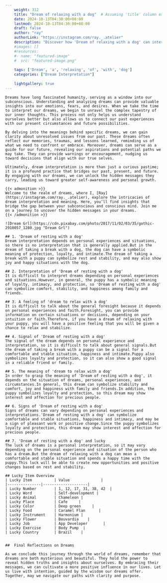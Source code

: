 ```yaml
---
    weight: 312
    title: "Dream of relaxing with a dog"  # Assuming 'title' column exists
    date: 2024-10-13T04:30:00+08:00
    lastmod: 2024-10-13T04:30:00+08:00
    draft: false
    author: "ray"
    authorLink: "https://instagram.com/ray._.atelier"
    description: "Discover how 'Dream of relaxing with a dog' can interpret your future and uncover its significant meanings in your life."
    #images: []
    #resources:
    #- name: "featured-image"
    #  src: "featured-image.png"
    
    tags: ['Dream', 'a', 'relaxing', 'of', 'with', 'dog']
    categories: ["Dream Interpretation"]
    
    lightgallery: true
---
```

    
    Dreams have long fascinated humanity, serving as a window into our subconscious. Understanding and analyzing dreams can provide valuable insights into our emotions, fears, and desires. When we take the time to interpret our dreams, we begin to unravel the complex tapestry of our inner thoughts. This process not only helps us understand ourselves better but also allows us to connect our past experiences with our present circumstances and future possibilities.
    
    By delving into the meanings behind specific dreams, we can gain clarity about unresolved issues from our past. These dreams often reflect our memories, traumas, and lessons learned, reminding us of what we need to confront or embrace. Moreover, dreams can serve as a guide for our future, revealing our aspirations and potential paths we may take. They can provide warnings or encouragement, nudging us toward decisions that align with our true selves.
    
    Ultimately, dream interpretation is more than just a curious pastime; it is a profound practice that bridges our past, present, and future. By engaging with our dreams, we can unlock the hidden messages they carry, leading us toward greater self-awareness and personal growth.
    
    {{< admonition >}}
    Welcome to the realm of dreams, where I, [Ray](https://instagram.com/ray._.atelier), explore the intricacies of dream interpretation and meaning. Here, you’ll find insights that bridge the gap between your subconscious and conscious mind. Join me on a journey to uncover the hidden messages in your dreams.
    {{< /admonition >}}
    
    ![Dream Grl](https://cdn.pixabay.com/photo/2017/11/02/03/35/gothic-2910057_1280.jpg "Dream Grl")
    
    ## 1. 'Dream of resting with a dog'
    Dream interpretation depends on personal experiences and situations, so there is no interpretation that is generally applied.But in the dream of taking a break with a dog, the dog can have a symbolic meaning of protection, loyalty, and intimate.The dream of taking a break with a puppy can symbolize rest and stability, and may also show joy and happy situations with the dog.
    
    ## 2. Interpretation of 'Dream of resting with a dog'
    It is difficult to interpret dreams depending on personal experiences and situations.However, in general, the puppy has a symbolic meaning of loyalty, intimacy, and protection, so 'Dream of resting with a dog' can symbolize comfort, stability, and happiness among family and friends.
    
    ## 3. A feeling of 'dream to relax with a dog'
    It is difficult to talk about the general foresight because it depends on personal experiences and faith.Foresight, you can provide information on certain situations or decisions, depending on your intuition or faith.Therefore, if you have a dream of relaxing with your puppy, you will have a positive feeling that you will be given a chance to relax and stabilize.
    
    ## 4. Signal of 'Dream of resting with a dog'
    The signal of the dream depends on personal experience and interpretation, so it is difficult to talk about general signals.But the dream of taking a break with a puppy can be a signal for a comfortable and stable situation, happiness and intimate.Puppy also symbolizes loyalty and protection, so it can also show a good signal in a reliable friend or family.
    
    ## 5. The meaning of 'dream to relax with a dog'
    In order to grasp the meaning of 'Dream of resting with a dog', it depends on the situation of dreams, personal experiences, and circumstances.In general, this dream can symbolize stability and comfort, joy and happiness with family and friends.In addition, the puppy symbolizes loyalty and protection, so this dream may show interest and affection for precious people.
    
    ## 6. Signs of 'Dream of resting with a dog'
    Signs of dreams can vary depending on personal experiences and interpretations.'Dream of resting with a dog' can symbolize comfortable and stable situations, happiness and intimacy, and may be a sign of pleasant work or positive change.Since the puppy symbolizes loyalty and protection, this dream may show interest and affection for precious people.
    
    ## 7. 'Dream of resting with a dog' and lucky
    The luck of dreams is a personal interpretation, so it may vary depending on the personal experience and situation of the person who has a dream.But the dream of relaxing with a dog can mean a comfortable and stable situation and spends a happy time with the puppy.This luck will be able to create new opportunities and positive changes based on rest and stability.
    
    ## Lucky Item Overview
    | Lucky Item          | Value              |
    |---------------|--------------------|
    | Lucky Number        | 1, 12, 17, 31, 38, 42  |
    | Lucky Word          | Self-development |
    | Lucky Animal        | Chameleon |
    | Lucky Place         | Cafe     |
    | Lucky Color         | Deep green     |
    | Lucky Food          | Caramel Flan      |
    | Lucky Instrument    | Harmonium |
    | Lucky Flower        | Bouvardia    |
    | Lucky Job           | App Developer       |
    | Lucky Exercise      | Body Pump  |
    | Lucky Country       | Brazil    |
    
    
    ##  Final Reflections on Dreams
    
    As we conclude this journey through the world of dreams, remember that dreams are both mysterious and beautiful. They hold the power to reveal hidden truths and insights about ourselves. By embracing their messages, we can cultivate a more positive influence in our lives. Let us live with intention, guided by the wisdom our dreams offer. Together, may we navigate our paths with clarity and purpose.
    